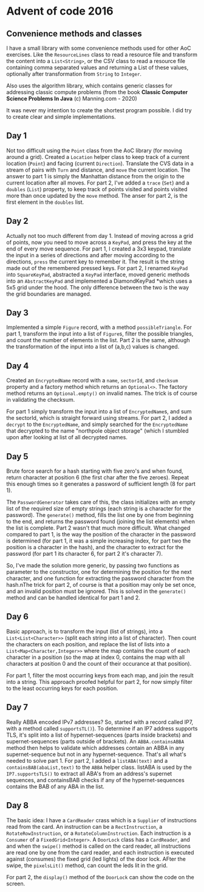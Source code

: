 # Advent of code 2016

## Convenience methods and classes
I have a small library with some convenience methods used for other AoC exercises. Like the ```ResourceLines``` class 
to read a resource file and transform the content into a ```List<String>```, or the CSV class to read a resource 
file containing comma separated values and returning a List of these values, optionally after transformation from 
```String``` to ```Integer```.

Also uses the algorithm library, which contains generic classes for addressing classic compute problems (from the book 
**Classic Computer Science Problems In Java** (c) Manning.com - 2020) 

It was never my intention to create the shortest program possible. I did try to create clear and simple implementations.

## Day 1
Not too difficult using the ```Point``` class from the AoC library (for moving around a grid). Created a ```Location``` 
helper class to keep track of a current location (```Point```) and facing (current ```Direction```). Translate the CVS 
data in a stream of pairs with ```Turn``` and distance, and ```move``` the current location.
The answer to part 1 is simply the Manhattan distance from the origin to the current location after all moves.
For part 2, I've added a ```trace``` (```Set```) and a ```doubles``` (```List```) property, to keep track of points 
visited and points visited more than once updated by the ```move``` method. The anser for part 2, is the first element 
in the ```doubles``` list.

## Day 2
Actually not too much different from day 1. Instead of moving across a grid of points, now you need to move across a
```KeyPad```, and press the key at the end of every move sequence. For part 1, I created a 3x3 keypad, translate the
input in a series of directions and after moving according to the directions, ```press``` the current key to 
remember it. The result is the string made out of the remembered pressed keys.
For part 2, I renamed ```KeyPad``` into ```SquareKeyPad```, abstracted a ```KeyPad``` interface, moved generic methods
into an ```AbstractKeyPad``` and implemented a DiamondKeyPad *which uses a 5x5 grid under the hood. The only
difference between the two is the way the grid boundaries are managed.

## Day 3
Implemented a simple ```Figure``` record, with a method ```possibleTriangle```. For part 1, transform the input
into a list of ```Figure```s, filter the possible triangles, and count the number of elements in the list.
Part 2 is the same, although the transformation of the input into a list of (a,b,c) values is changed.

## Day 4
Created an ```EncryptedName``` record with a ```name```, ```sectorId```, and ```checksum``` property and a factory
method which returns an ```Optional<>```. The factory method returns an ```Optional.empty()``` on invalid names. The 
trick is of course in validating the checksum.

For part 1 simply transform the input into a list of ```EncryptedName```s, and sum the sectorId, which is straight 
forward using streams. For part 2, I added a ```decrypt``` to the ```EncryptedName```, and simply searched for the
```EncryptedName``` that decrypted to the name "northpole object storage" (which I stumbled upon after looking at list 
of all decrypted names.

## Day 5
Brute force search for a hash starting with five zero's and when found, return character at position 6 (the first 
char after the five zeroes). Repeat this enough times so it generates a password of sufficient length (8 for part 1). 

The ```PasswordGenerator``` takes care of this, the class initializes with an empty list of the required size of
empty strings (each string is a character for the password). The ```generate()``` method, fills the list one by one
from beginning to the end, and returns the password found (joining the list elements) when the list is complete.
Part 2 wasn't that much more difficult. What changed compared to part 1, is the way the position of the character
in the password is determined (for part 1, it was a simple increasing index, for part two the position is a character 
in the hash), and the character to extract for the password (for part 1 its character 6, for part 2 it's character 7).

So, I've made the solution more generic, by passing two functions as parameter to the constructor, one for determining
the position for the next character, and one function for extracting the password character from the hash.nThe trick
for part 2, of course is that a position may only be set once, and an invalid position must be ignored. This is solved
in the ```generate()``` method and can be handled identical for part 1 and 2.

## Day 6
Basic approach, is to transform the input (list of strings), into a ```List<List<Character>>``` (split each string 
into a list of character). Then count the characters on each position, and replace the list of lists into a 
```List<Map<Character,Integer>>``` where the map contains the count of each character in a position (so the map
at index 0, contains the map with all characters at position 0 and the count of their occurance at that position).

For part 1, filter the most occurring keys from each map, and join the result into a string. This approach proofed 
helpful for part 2, for now simply filter to the least occurring keys for each position.

## Day 7
Really ABBA encoded IPv7 addresses? So, started with a record called IP7, with a method called ```supportsTL()```).
To determine if an IP7 address supports TLS, it's split into a list of hypernet-sequences (parts inside brackets) and
supernet-sequences (parts outside of brackets). An ```ABBA.containsABBA``` method then helps to validate which 
addresses contain an ABBA in any supernet-sequence but not in any hypernet-sequence. That's all what's needed to solve 
part 1. For part 2, I added a ```listABA(text)``` and a ```containsBAB(abaList,text)``` to the ```ABBA``` helper class. 
listABA is used by the ```IP7.supportsTLS()``` to extract all ABA's from an address's supernet sequences, and 
containsBAB checks if any of the hypernet-sequences contains the BAB of any ABA in the list.

## Day 8
The basic idea: I have a ```CardReader``` crass which is a ```Supplier``` of instructions read from the card. An
instruction can be a ```RectInstruction```, a ```RotateRowInstruction```, or a ```RotateColumnInstruction```. Each
instruction is a ```Consumer``` of a ```FixedGrid<Integer>```. A ```DoorLock``` class has a ```CardReader```, and
and when the ```swipe()``` method is called on the card reader, all instructions are read one by one from the card
reader, and each instruction is executed against (consumes) the fixed grid (led lights) of the door lock. AFter the 
swipe, the ```pixelsLit()``` method, can count the leds lit in the grid.

For part 2, the ```display()``` method of the ```DoorLock``` can show the code on the screen.